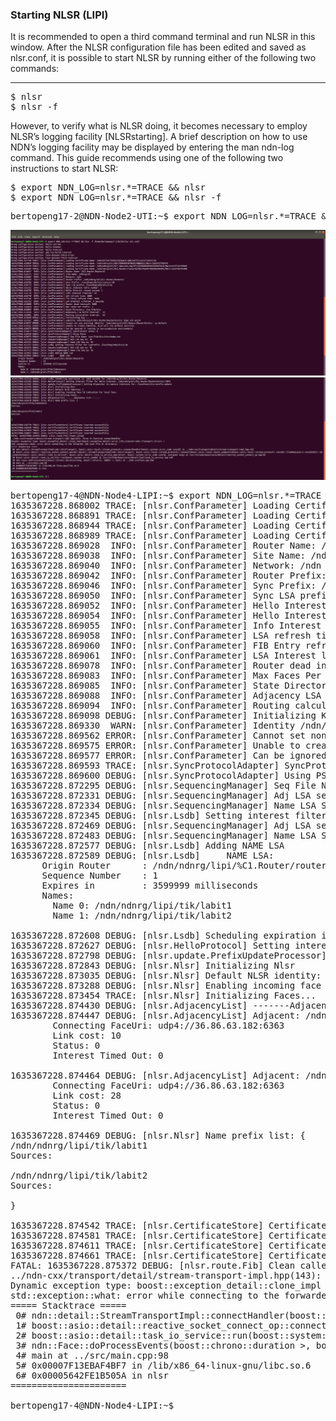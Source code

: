 ### Starting NLSR (LIPI)
It is recommended to open a third command terminal and run NLSR in this window. After the NLSR configuration file has been edited and saved as nlsr.conf, it is possible to start NLSR by running either of the following two commands:
***
<pre>
$ nlsr
$ nlsr -f <configuration-file>
</pre>

However, to verify what is NLSR doing, it becomes necessary to employ NLSR’s logging facility [NLSRstarting]. A brief description on how to use NDN’s logging facility may be displayed by entering the man ndn-log command. This guide recommends using one of the following two instructions to start NLSR:
<pre>
$ export NDN_LOG=nlsr.*=TRACE && nlsr
$ export NDN_LOG=nlsr.*=TRACE && nlsr -f <configuration-file>
</pre>

<pre>
bertopeng17-2@NDN-Node2-UTI:~$ export NDN_LOG=nlsr.*=TRACE && nlsr -f /home/bertopeng17-2/NLSR/nlsr-uti.conf 
</pre>

![alt img](https://github.com/syaifulahdan/Mini-NDN-Work/blob/main/Assignment%202:NDNrg-Topology/NDNrg-Image-Node2/NLSR-Image-Node2/NLSR-start-node2-1.png)
![alt img](https://github.com/syaifulahdan/Mini-NDN-Work/blob/main/Assignment%202:NDNrg-Topology/NDNrg-Image-Node2/NLSR-Image-Node2/NLSR-start-node2-2.png)


<pre>
bertopeng17-4@NDN-Node4-LIPI:~$ export NDN_LOG=nlsr.*=TRACE && nlsr -f /home/bertopeng17-4/NLSR/nlsr-lipi-5-node.conf 
1635367228.868002 TRACE: [nlsr.ConfParameter] Loading Certificate Name: /ndn/KEY/%B9%14%1A%F0%83%D1Wd/self/v=1635358304232
1635367228.868891 TRACE: [nlsr.ConfParameter] Loading Certificate Name: /ndn/ndnrg/lipi/KEY/%16%D9%40%8F%DAI%5C%A1/NA/v=1635359359491
1635367228.868944 TRACE: [nlsr.ConfParameter] Loading Certificate Name: /ndn/ndnrg/lipi/%C1.Operator/op/KEY/%11a%1C%7Dnz%01%EB/NA/v=1635359715442
1635367228.868989 TRACE: [nlsr.ConfParameter] Loading Certificate Name: /ndn/ndnrg/lipi/%C1.Router/routerX4/KEY/%C2%C1%28%14.%23%D8%94/NA/v=1635360239898
1635367228.869028  INFO: [nlsr.ConfParameter] Router Name: /%C1.Router/routerX4
1635367228.869038  INFO: [nlsr.ConfParameter] Site Name: /ndnrg/lipi
1635367228.869040  INFO: [nlsr.ConfParameter] Network: /ndn
1635367228.869042  INFO: [nlsr.ConfParameter] Router Prefix: /ndn/ndnrg/lipi/%C1.Router/routerX4
1635367228.869046  INFO: [nlsr.ConfParameter] Sync Prefix: /localhop/ndn/nlsr/sync/v=10
1635367228.869050  INFO: [nlsr.ConfParameter] Sync LSA prefix: /localhop/ndn/nlsr/LSA
1635367228.869052  INFO: [nlsr.ConfParameter] Hello Interest retry number: 3
1635367228.869054  INFO: [nlsr.ConfParameter] Hello Interest resend second: 1
1635367228.869055  INFO: [nlsr.ConfParameter] Info Interest interval: 60
1635367228.869058  INFO: [nlsr.ConfParameter] LSA refresh time: 1800
1635367228.869060  INFO: [nlsr.ConfParameter] FIB Entry refresh time: 3600
1635367228.869061  INFO: [nlsr.ConfParameter] LSA Interest lifetime: 4 seconds
1635367228.869078  INFO: [nlsr.ConfParameter] Router dead interval: 3600
1635367228.869083  INFO: [nlsr.ConfParameter] Max Faces Per Prefix: 3
1635367228.869085  INFO: [nlsr.ConfParameter] State Directory: /var/lib/nlsr/
1635367228.869088  INFO: [nlsr.ConfParameter] Adjacency LSA build interval:  5
1635367228.869094  INFO: [nlsr.ConfParameter] Routing calculation interval:  15
1635367228.869098 DEBUG: [nlsr.ConfParameter] Initializing Key ...
1635367228.869330  WARN: [nlsr.ConfParameter] Identity /ndn/ndnrg/lipi/%C1.Router/routerX4/nlsr does not exist
1635367228.869562 ERROR: [nlsr.ConfParameter] Cannot set non-existing identity `/ndn/ndnrg/lipi/%C1.Router/routerX4/nlsr` as default
1635367228.869575 ERROR: [nlsr.ConfParameter] Unable to create identity, NLSR will run without security!
1635367228.869577 ERROR: [nlsr.ConfParameter] Can be ignored if running in non-production environments.
1635367228.869593 TRACE: [nlsr.SyncProtocolAdapter] SyncProtocol value: 0
1635367228.869600 DEBUG: [nlsr.SyncProtocolAdapter] Using PSync
1635367228.872295 DEBUG: [nlsr.SequencingManager] Seq File Name: /var/lib/nlsr//nlsrSeqNo.txt
1635367228.872331 DEBUG: [nlsr.SequencingManager] Adj LSA seq no: 0
1635367228.872334 DEBUG: [nlsr.SequencingManager] Name LSA Seq no: 0
1635367228.872345 DEBUG: [nlsr.Lsdb] Setting interest filter for LsaPrefix: /localhop/ndn/nlsr/LSA
1635367228.872469 DEBUG: [nlsr.SequencingManager] Adj LSA seq no: 0
1635367228.872483 DEBUG: [nlsr.SequencingManager] Name LSA Seq no: 1
1635367228.872577 DEBUG: [nlsr.Lsdb] Adding NAME LSA
1635367228.872589 DEBUG: [nlsr.Lsdb]     NAME LSA:
      Origin Router      : /ndn/ndnrg/lipi/%C1.Router/routerX4
      Sequence Number    : 1
      Expires in         : 3599999 milliseconds
      Names:
        Name 0: /ndn/ndnrg/lipi/tik/labit1
        Name 1: /ndn/ndnrg/lipi/tik/labit2

1635367228.872608 DEBUG: [nlsr.Lsdb] Scheduling expiration in: 1810 seconds for /ndn/ndnrg/lipi/%C1.Router/routerX4
1635367228.872627 DEBUG: [nlsr.HelloProtocol] Setting interest filter for Hello interest: /ndn/ndnrg/lipi/%C1.Router/routerX4/nlsr/INFO
1635367228.872798 DEBUG: [nlsr.update.PrefixUpdateProcessor] Setting dispatcher to capture Interests for: /localhost/nlsr/prefix-update
1635367228.872843 DEBUG: [nlsr.Nlsr] Initializing Nlsr
1635367228.873035 DEBUG: [nlsr.Nlsr] Default NLSR identity: /
1635367228.873288 DEBUG: [nlsr.Nlsr] Enabling incoming face id indication for local face.
1635367228.873454 TRACE: [nlsr.Nlsr] Initializing Faces...
1635367228.874430 DEBUG: [nlsr.AdjacencyList] -------Adjacency List--------
1635367228.874447 DEBUG: [nlsr.AdjacencyList] Adjacent: /ndn/ndnrg/ittj/%C1.Router/routerX5
		Connecting FaceUri: udp4://36.86.63.182:6363
		Link cost: 10
		Status: 0
		Interest Timed Out: 0

1635367228.874464 DEBUG: [nlsr.AdjacencyList] Adjacent: /ndn/ndnrg/telu/%C1.Router/routerX3
		Connecting FaceUri: udp4://36.86.63.182:6363
		Link cost: 28
		Status: 0
		Interest Timed Out: 0

1635367228.874469 DEBUG: [nlsr.Nlsr] Name prefix list: {
/ndn/ndnrg/lipi/tik/labit1
Sources:
  
/ndn/ndnrg/lipi/tik/labit2
Sources:
  
}

1635367228.874542 TRACE: [nlsr.CertificateStore] Certificate inserted successfully
1635367228.874581 TRACE: [nlsr.CertificateStore] Certificate inserted successfully
1635367228.874611 TRACE: [nlsr.CertificateStore] Certificate inserted successfully
1635367228.874661 TRACE: [nlsr.CertificateStore] Certificate inserted successfully
FATAL: 1635367228.875372 DEBUG: [nlsr.route.Fib] Clean called
../ndn-cxx/transport/detail/stream-transport-impl.hpp(143): Throw in function connectHandler
Dynamic exception type: boost::exception_detail::clone_impl<boost::exception_detail::error_info_injector<ndn::Transport::Error> >
std::exception::what: error while connecting to the forwarder (No such file or directory)
===== Stacktrace =====
 0# ndn::detail::StreamTransportImpl<ndn::UnixTransport, boost::asio::local::stream_protocol>::connectHandler(boost::system::error_code const&) at ../ndn-cxx/transport/detail/stream-transport-impl.hpp:143
 1# boost::asio::detail::reactive_socket_connect_op<ndn::detail::StreamTransportImpl<ndn::UnixTransport, boost::asio::local::stream_protocol>::connect(boost::asio::local::basic_endpoint<boost::asio::local::stream_protocol> const&)::{lambda(auto:1 const&)#2}>::do_complete(boost::asio::detail::task_io_service*, boost::asio::detail::task_io_service_operation*, boost::system::error_code const&, unsigned long) at /usr/include/boost/asio/detail/reactive_socket_connect_op.hpp:84
 2# boost::asio::detail::task_io_service::run(boost::system::error_code&) at /usr/include/boost/asio/detail/impl/task_io_service.ipp:149
 3# ndn::Face::doProcessEvents(boost::chrono::duration<long, boost::ratio<1l, 1000l> >, bool) at ../ndn-cxx/face.cpp:286
 4# main at ../src/main.cpp:98
 5# 0x00007F13EBAF4BF7 in /lib/x86_64-linux-gnu/libc.so.6
 6# 0x00005642FE1B505A in nlsr
======================

bertopeng17-4@NDN-Node4-LIPI:~$ 

</pre>


